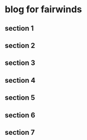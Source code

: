 # blog for fairwinds
## section 1
## section 2
## section 3
## section 4
## section 5
## section 6
## section 7